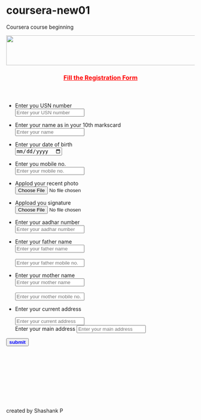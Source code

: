 # coursera-new01
Coursera course beginning
<!DOCTYPE html>
<html>
 <body>
     
  <img src="https://assets.onecompiler.app/42zp5pya9/42zqvwrtu/logo-EWIT.png" width=600 height=80>     
  <header><h3><p style="text-decoration:underline; color:red">Fill the Registration Form</p></h3></header>     
  
  <div><section>
  <ul><li>Enter you USN number</li></ol>
  <input type="value" name="user_value" placeholder="Enter your USN number"></input>
  </section></div>
  
  <div><section>
  <ul><li>Enter your name as in your 10th markscard</li></ol>
  <input type="text" name="username" placeholder="Enter your name"></input>
  </section></div>
  
   <div><section>
  <ul><li>Enter your date of birth</li></ol>
  <input type="date" name="user_dob" placeholder="Enter your DOB"></input>
  </section></div>
  
   <div><section>
  <ul><li>Enter you mobile no.</li></ol>
  <input type="value" name="user_photo" placeholder="Enter your mobile no."></input>
  </section></div>
  
  <div><section>
  <ul><li>Applod your recent photo</li></ol>
  <input type="file" name="user_photo" placeholder="appload a file"></input>
  </section></div>
  
  <div><section>
  <ul><li>Appload you signature</li></ol>
  <input type="file" name="user_sign" placeholder="applod a file"></input>
  </section></div>
  
  <div><section>
  <ul><li>Enter your aadhar number</li></ol>
  <input type="value" name="user_aadhar" placeholder="Enter your aadhar number"></input>
  </section></div>
  
  <div><section>
  <ul><li>Enter your father name</li></ol>
  <input type="text" name="user_father" placeholder="Enter your father name"></input><br><br>
  <input type="value" name="user_f_no" placeholder="Enter your father mobile no."></input>
  </section></div>
  
  <div><section>
  <ul><li>Enter your mother name</li></ol>
  <input type="text" name="user_mother" placeholder="Enter your mother name"></input><br><br>
  <input type="value" name="user_f_no" placeholder="Enter your mother mobile no."></input>
  </section></div>
  
  <div><section>
  <ul><li>Enter your current address
 
  <input type="text" name="user_c_address" placeholder="Enter your current address"></input>
  <br>
    Enter your main address
  <input type="text" name="user_c_address" placeholder="Enter your main address"></input></li></ol>
  </section></div>
  <button style="color:blue"><strong>submit</strong></button>
  
  <br><br><br><br>
  <br><br><br><br>
  
  created by Shashank P
  
 </body>    
</html>  
